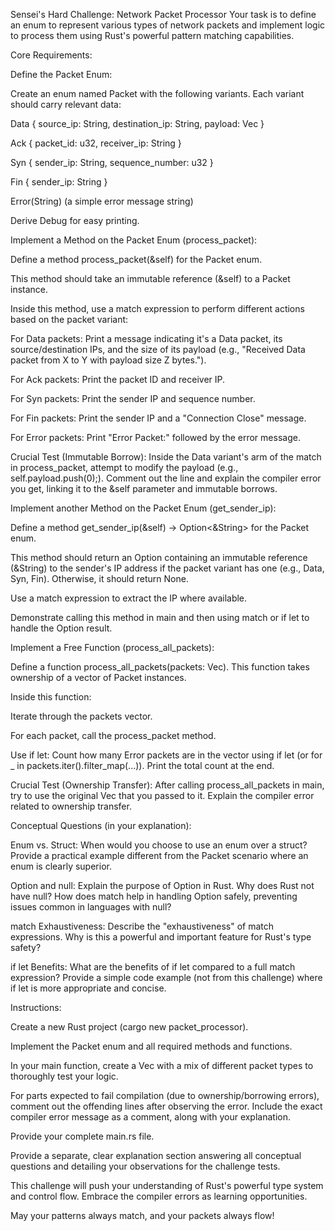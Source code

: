 Sensei's Hard Challenge: Network Packet Processor
Your task is to define an enum to represent various types of network packets and implement logic to process them using Rust's powerful pattern matching capabilities.

Core Requirements:

Define the Packet Enum:

Create an enum named Packet with the following variants. Each variant should carry relevant data:

Data { source_ip: String, destination_ip: String, payload: Vec<u8> }

Ack { packet_id: u32, receiver_ip: String }

Syn { sender_ip: String, sequence_number: u32 }

Fin { sender_ip: String }

Error(String) (a simple error message string)

Derive Debug for easy printing.

Implement a Method on the Packet Enum (process_packet):

Define a method process_packet(&self) for the Packet enum.

This method should take an immutable reference (&self) to a Packet instance.

Inside this method, use a match expression to perform different actions based on the packet variant:

For Data packets: Print a message indicating it's a Data packet, its source/destination IPs, and the size of its payload (e.g., "Received Data packet from X to Y with payload size Z bytes.").

For Ack packets: Print the packet ID and receiver IP.

For Syn packets: Print the sender IP and sequence number.

For Fin packets: Print the sender IP and a "Connection Close" message.

For Error packets: Print "Error Packet:" followed by the error message.

Crucial Test (Immutable Borrow): Inside the Data variant's arm of the match in process_packet, attempt to modify the payload (e.g., self.payload.push(0);). Comment out the line and explain the compiler error you get, linking it to the &self parameter and immutable borrows.

Implement another Method on the Packet Enum (get_sender_ip):

Define a method get_sender_ip(&self) -> Option<&String> for the Packet enum.

This method should return an Option<T> containing an immutable reference (&String) to the sender's IP address if the packet variant has one (e.g., Data, Syn, Fin). Otherwise, it should return None.

Use a match expression to extract the IP where available.

Demonstrate calling this method in main and then using match or if let to handle the Option result.

Implement a Free Function (process_all_packets):

Define a function process_all_packets(packets: Vec<Packet>). This function takes ownership of a vector of Packet instances.

Inside this function:

Iterate through the packets vector.

For each packet, call the process_packet method.

Use if let: Count how many Error packets are in the vector using if let (or for _ in packets.iter().filter_map(...)). Print the total count at the end.

Crucial Test (Ownership Transfer): After calling process_all_packets in main, try to use the original Vec<Packet> that you passed to it. Explain the compiler error related to ownership transfer.

Conceptual Questions (in your explanation):

Enum vs. Struct: When would you choose to use an enum over a struct? Provide a practical example different from the Packet scenario where an enum is clearly superior.

Option<T> and null: Explain the purpose of Option<T> in Rust. Why does Rust not have null? How does match help in handling Option<T> safely, preventing issues common in languages with null?

match Exhaustiveness: Describe the "exhaustiveness" of match expressions. Why is this a powerful and important feature for Rust's type safety?

if let Benefits: What are the benefits of if let compared to a full match expression? Provide a simple code example (not from this challenge) where if let is more appropriate and concise.

Instructions:

Create a new Rust project (cargo new packet_processor).

Implement the Packet enum and all required methods and functions.

In your main function, create a Vec<Packet> with a mix of different packet types to thoroughly test your logic.

For parts expected to fail compilation (due to ownership/borrowing errors), comment out the offending lines after observing the error. Include the exact compiler error message as a comment, along with your explanation.

Provide your complete main.rs file.

Provide a separate, clear explanation section answering all conceptual questions and detailing your observations for the challenge tests.

This challenge will push your understanding of Rust's powerful type system and control flow. Embrace the compiler errors as learning opportunities.

May your patterns always match, and your packets always flow!